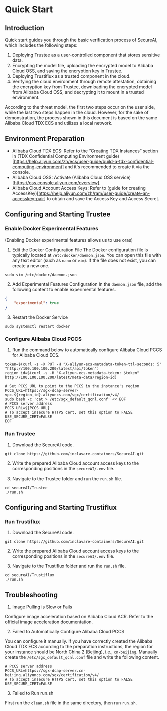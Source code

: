 # Quick Start

## Introduction

Quick start guides you through the basic verification process of SecureAI, which includes the following steps:
1. Deploying Trustee as a user-controlled component that stores sensitive data.
2. Encrypting the model file, uploading the encrypted model to Alibaba Cloud OSS, and saving the encryption key in Trustee.
3. Deploying Trustiflux as a trusted component in the cloud.
4. Verifying the cloud environment through remote attestation, obtaining the encryption key from Trustee, downloading the encrypted model from Alibaba Cloud OSS, and decrypting it to mount in a trusted environment.

According to the threat model, the first two steps occur on the user side, while the last two steps happen in the cloud. However, for the sake of demonstration, the process shown in this document is based on the same Alibaba Cloud TDX ECS and utilizes a local network.

## Environment Preparation

- Alibaba Cloud TDX ECS: Refer to the “Creating TDX Instances” section in (TDX Confidential Computing Environment guide)[https://help.aliyun.com/zh/ecs/user-guide/build-a-tdx-confidential-computing-environment] and it's recommended to create it via the console.
- Alibaba Cloud OSS: Activate (Alibaba Cloud OSS service)[https://oss.console.aliyun.com/overview].
- Alibaba Cloud Account Access Keys: Refer to (guide for creating AccessKey)[https://help.aliyun.com/zh/ram/user-guide/create-an-accesskey-pair] to obtain and save the Access Key and Access Secret.

## Configuring and Starting Trustee

### Enable Docker Experimental Features

(Enabling Docker experimental features allows us to use oras)

1. Edit the Docker Configuration File
The Docker configuration file is typically located at `/etc/docker/daemon.json`. You can open this file with any text editor (such as `nano` or `vim`). If the file does not exist, you can create a new one.  

```shell
sudo vim /etc/docker/daemon.json
```

2. Add Experimental Features Configuration
In the `daemon.json` file, add the following content to enable experimental features.

```daemon.json
{
    "experimental": true
}
```

3. Restart the Docker Service

```shell
sudo systemctl restart docker
```

### Configure Alibaba Cloud PCCS

1. Run the command below to automatically configure Alibaba Cloud PCCS for Alibaba Cloud ECS.

```shell
token=$(curl -s -X PUT -H "X-aliyun-ecs-metadata-token-ttl-seconds: 5" "http://100.100.100.200/latest/api/token")
region_id=$(curl -s -H "X-aliyun-ecs-metadata-token: $token" http://100.100.100.200/latest/meta-data/region-id)

# Set PCCS_URL to point to the PCCS in the instance's region
PCCS_URL=https://sgx-dcap-server-vpc.${region_id}.aliyuncs.com/sgx/certification/v4/
sudo bash -c 'cat > /etc/sgx_default_qcnl.conf' << EOF
# PCCS server address
PCCS_URL=${PCCS_URL}
# To accept insecure HTTPS cert, set this option to FALSE
USE_SECURE_CERT=FALSE
EOF
```

### Run Trustee

1. Download the SecureAI code.

```shell
git clone https://github.com/inclavare-containers/SecureAI.git
```

2. Write the prepared Alibaba Cloud account access keys to the corresponding positions in the `secureAI/.env` file.

3. Navigate to the Trustee folder and run the `run.sh` file.

```shell
cd secureAI/Trustee
./run.sh
```

## Configuring and Starting Trustiflux

### Run Trustiflux

1. Download the SecureAI code.

```shell
git clone https://github.com/inclavare-containers/SecureAI.git
```

2. Write the prepared Alibaba Cloud account access keys to the corresponding positions in the `secureAI/.env` file.

3. Navigate to the Trustiflux folder and run the `run.sh` file.  

```shell
cd secureAI/Trustiflux
./run.sh
```

## Troubleshooting

1. Image Pulling is Slow or Fails

Configure image acceleration based on Alibaba Cloud ACR. Refer to the official image acceleration documentation.

2. Failed to Automatically Configure Alibaba Cloud PCCS

You can configure it manually. If you have correctly created the Alibaba Cloud TDX ECS according to the preparation instructions, the region for your instance should be North China 2 (Beijing), i.e., `cn-beijing`. Manually create the `/etc/sgx_default_qcnl.conf` file and write the following content.

```shell
# PCCS server address
PCCS_URL=https://sgx-dcap-server.cn-beijing.aliyuncs.com/sgx/certification/v4/
# To accept insecure HTTPS cert, set this option to FALSE
USE_SECURE_CERT=FALSE
```

3. Failed to Run run.sh

First run the `clean.sh` file in the same directory, then run `run.sh`.